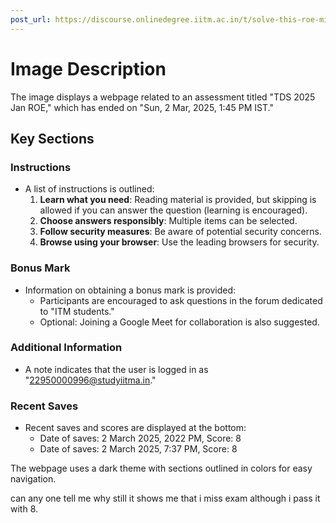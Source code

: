 ```yaml
---
post_url: https://discourse.onlinedegree.iitm.ac.in/t/solve-this-roe-mistake-pls/169352/1
---
```

# Image Description

The image displays a webpage related to an assessment titled "TDS 2025 Jan ROE," which has ended on "Sun, 2 Mar, 2025, 1:45 PM IST." 

## Key Sections

### Instructions
- A list of instructions is outlined:
  1. **Learn what you need**: Reading material is provided, but skipping is allowed if you can answer the question (learning is encouraged).
  2. **Choose answers responsibly**: Multiple items can be selected.
  3. **Follow security measures**: Be aware of potential security concerns.
  4. **Browse using your browser**: Use the leading browsers for security.
  
### Bonus Mark
- Information on obtaining a bonus mark is provided:
  - Participants are encouraged to ask questions in the forum dedicated to "ITM students."
  - Optional: Joining a Google Meet for collaboration is also suggested.

### Additional Information
- A note indicates that the user is logged in as "22950000996@studyiitma.in." 

### Recent Saves
- Recent saves and scores are displayed at the bottom:
  - Date of saves: 2 March 2025, 2022 PM, Score: 8
  - Date of saves: 2 March 2025, 7:37 PM, Score: 8

The webpage uses a dark theme with sections outlined in colors for easy navigation.

  
can any one tell me why still it shows me that i miss exam although i pass it with 8.